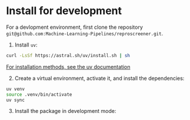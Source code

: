 # Install for development

For a devlopment environment, first clone the repository `git@github.com:Machine-Learning-Pipelines/reproscreener.git`.

1. Install `uv`:

```bash
curl -LsSf https://astral.sh/uv/install.sh | sh
```

[For installation methods, see the uv documentation](https://docs.astral.sh/uv/getting-started/installation/#installation-methods)

2. Create a virtual environment, activate it, and install the dependencies:

```bash
uv venv
source .venv/bin/activate
uv sync
```

3. Install the package in development mode: